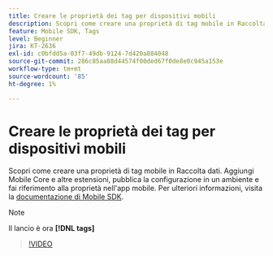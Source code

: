 ```yaml
---
title: Creare le proprietà dei tag per dispositivi mobili
description: Scopri come creare una proprietà di tag mobile in Raccolta dati. Aggiungi Mobile Core e altre estensioni, pubblica la configurazione in un ambiente e fai riferimento alla proprietà nell'app mobile.
feature: Mobile SDK, Tags
level: Beginner
jira: KT-2636
exl-id: c0bfdd5a-03f7-49db-9124-7d420a884048
source-git-commit: 286c85aa88d44574f00ded67f0de8e0c945a153e
workflow-type: tm+mt
source-wordcount: '85'
ht-degree: 1%

---
```


# Creare le proprietà dei tag per dispositivi mobili

Scopri come creare una proprietà di tag mobile in Raccolta dati. Aggiungi Mobile Core e altre estensioni, pubblica la configurazione in un ambiente e fai riferimento alla proprietà nell&#39;app mobile. Per ulteriori informazioni, visita la [documentazione di Mobile SDK](https://developer.adobe.com/client-sdks/documentation/).

>[!NOTE]
>
> Il lancio è ora **[!DNL tags]**

>[!VIDEO](https://video.tv.adobe.com/v/327939/?learn=on&enablevpops&captions=ita)
